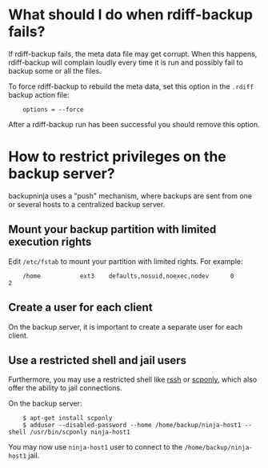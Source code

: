 What should I do when rdiff-backup fails?
=========================================

If rdiff-backup fails, the meta data file may get corrupt. When this
happens, rdiff-backup will complain loudly every time it is run and
possibly fail to backup some or all the files.

To force rdiff-backup to rebuild the meta data, set this option in
the `.rdiff` backup action file:

        options = --force

After a rdiff-backup run has been successful you should remove
this option.

How to restrict privileges on the backup server?
================================================

backupninja uses a "push" mechanism, where backups are sent from one
or several hosts to a centralized backup server.

Mount your backup partition with limited execution rights
---------------------------------------------------------

Edit `/etc/fstab` to mount your partition with limited rights. For example:

        /home           ext3    defaults,nosuid,noexec,nodev      0       2

Create a user for each client
-----------------------------

On the backup server, it is important to create a separate user for
each client.

Use a restricted shell and jail users
-------------------------------------

Furthermore, you may use a restricted shell like
[rssh](http://www.pizzashack.org/rssh/index.shtml) or
[scponly](http://sublimation.org/scponly/wiki/index.php/Main_Page),
which also offer the ability to jail connections.

On the backup server:

        $ apt-get install scponly
        $ adduser --disabled-password --home /home/backup/ninja-host1 --shell /usr/bin/scponly ninja-host1

You may now use `ninja-host1` user to connect to the
`/home/backup/ninja-host1` jail.
